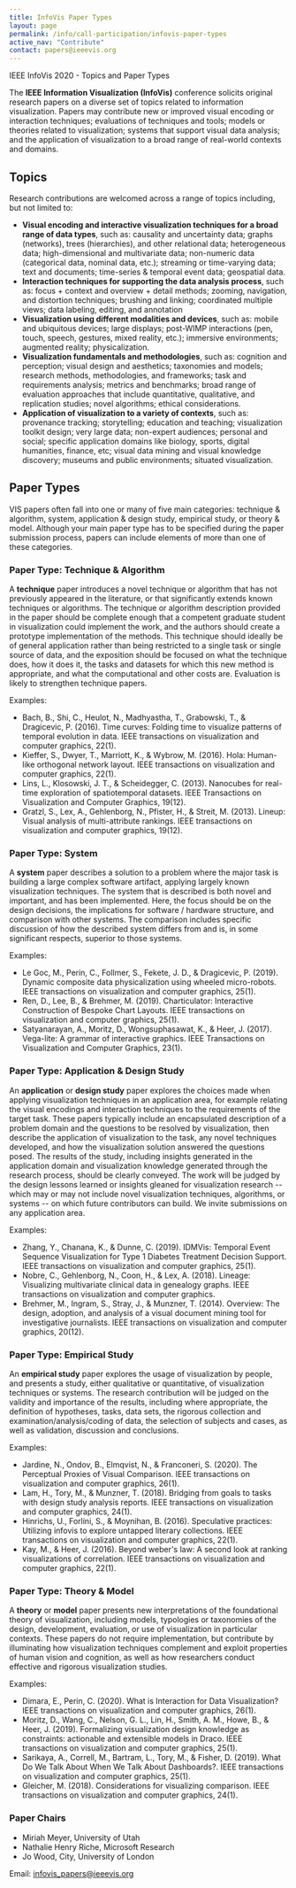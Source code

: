 ```yaml
---
title: InfoVis Paper Types
layout: page
permalink: /info/call-participation/infovis-paper-types
active_nav: "Contribute"
contact: papers@ieeevis.org
---
```


IEEE InfoVis 2020 - Topics and Paper Types

The **IEEE Information Visualization (InfoVis)** conference solicits original research papers on a diverse set of topics related to information visualization. Papers may contribute new or improved visual encoding or interaction techniques; evaluations of techniques and tools; models or theories related to visualization; systems that support visual data analysis; and the application of visualization to a broad range of real-world contexts and domains.

## Topics
Research contributions are welcomed across a range of topics including, but not limited to:

* **Visual encoding and interactive visualization techniques for a broad range of data types**, such as: causality and uncertainty data; graphs (networks), trees (hierarchies), and other relational data; heterogeneous data; high-dimensional and multivariate data; non-numeric data (categorical data, nominal data, etc.); streaming or time-varying data; text and documents; time-series & temporal event data; geospatial data.
* **Interaction techniques for supporting the data analysis process**, such as: focus + context and overview + detail methods; zooming, navigation, and distortion techniques; brushing and linking; coordinated multiple views; data labeling, editing, and annotation
* **Visualization using different modalities and devices**, such as: mobile and ubiquitous devices; large displays; post-WIMP interactions (pen, touch, speech, gestures, mixed reality, etc.); immersive environments; augmented reality; physicalization.
* **Visualization fundamentals and methodologies**, such as: cognition and perception; visual design and aesthetics; taxonomies and models; research methods, methodologies, and frameworks; task and requirements analysis; metrics and benchmarks; broad range of evaluation approaches that include quantitative, qualitative, and replication studies; novel algorithms; ethical considerations. 
* **Application of visualization to a variety of contexts**, such as: provenance tracking; storytelling; education and teaching; visualization toolkit design; very large data; non-expert audiences; personal and social; specific application domains like biology, sports, digital humanities, finance, etc; visual data mining and visual knowledge discovery; museums and public environments; situated visualization.

## Paper Types
VIS papers often fall into one or many of five main categories: technique & algorithm, system, application & design study, empirical study, or theory & model. Although your main paper type has to be specified during the paper submission process, papers can include elements of more than one of these categories.

### Paper Type: Technique & Algorithm
A **technique** paper introduces a novel technique or algorithm that has not previously appeared in the literature, or that significantly extends known techniques or algorithms. The technique or algorithm description provided in the paper should be complete enough that a competent graduate student in visualization could implement the work, and the authors should create a prototype implementation of the methods. This technique should ideally be of general application rather than being restricted to a single task or single source of data, and the exposition should be focused on what the technique does, how it does it, the tasks and datasets for which this new method is appropriate, and what the computational and other costs are. Evaluation is likely to strengthen technique papers.

Examples:
 * Bach, B., Shi, C., Heulot, N., Madhyastha, T., Grabowski, T., & Dragicevic, P. (2016). Time curves: Folding time to visualize patterns of temporal evolution in data. IEEE transactions on visualization and computer graphics, 22(1).
 * Kieffer, S., Dwyer, T., Marriott, K., & Wybrow, M. (2016). Hola: Human-like orthogonal network layout. IEEE transactions on visualization and computer graphics, 22(1). 
 * Lins, L., Klosowski, J. T., & Scheidegger, C. (2013). Nanocubes for real-time exploration of spatiotemporal datasets. IEEE Transactions on Visualization and Computer Graphics, 19(12). 
 * Gratzl, S., Lex, A., Gehlenborg, N., Pfister, H., & Streit, M. (2013). Lineup: Visual analysis of multi-attribute rankings. IEEE transactions on visualization and computer graphics, 19(12). 

### Paper Type: System
A **system** paper describes a solution to a problem where the major task is building a large complex software artifact, applying largely known visualization techniques. The system that is described is both novel and important, and has been implemented. Here, the focus should be on the design decisions, the implications for software / hardware structure, and comparison with other systems. The comparison includes specific discussion of how the described system differs from and is, in some significant respects, superior to those systems.

Examples:
 * Le Goc, M., Perin, C., Follmer, S., Fekete, J. D., & Dragicevic, P. (2019). Dynamic composite data physicalization using wheeled micro-robots. IEEE transactions on visualization and computer graphics, 25(1).
 * Ren, D., Lee, B., & Brehmer, M. (2019). Charticulator: Interactive Construction of Bespoke Chart Layouts. IEEE transactions on visualization and computer graphics, 25(1).
 * Satyanarayan, A., Moritz, D., Wongsuphasawat, K., & Heer, J. (2017). Vega-lite: A grammar of interactive graphics. IEEE Transactions on Visualization and Computer Graphics, 23(1).

### Paper Type: Application & Design Study
An **application** or **design study** paper explores the choices made when applying visualization techniques in an application area, for example relating the visual encodings and interaction techniques to the requirements of the target task. These papers typically include an encapsulated description of a problem domain and the questions to be resolved by visualization, then describe the application of visualization to the task, any novel techniques developed, and how the visualization solution answered the questions posed. The results of the study, including insights generated in the application domain and visualization knowledge generated through the research process, should be clearly conveyed. The work will be judged by the design lessons learned or insights gleaned for visualization research -- which may or may not include novel visualization techniques, algorithms, or systems -- on which future contributors can build. We invite submissions on any application area.

Examples:
 * Zhang, Y., Chanana, K., & Dunne, C. (2019). IDMVis: Temporal Event Sequence Visualization for Type 1 Diabetes Treatment Decision Support. IEEE transactions on visualization and computer graphics, 25(1).
 * Nobre, C., Gehlenborg, N., Coon, H., & Lex, A. (2018). Lineage: Visualizing multivariate clinical data in genealogy graphs. IEEE transactions on visualization and computer graphics.
 * Brehmer, M., Ingram, S., Stray, J., & Munzner, T. (2014). Overview: The design, adoption, and analysis of a visual document mining tool for investigative journalists. IEEE transactions on visualization and computer graphics, 20(12).

### Paper Type: Empirical Study
An **empirical study** paper explores the usage of visualization by people, and presents a study, either qualitative or quantitative, of visualization techniques or systems. The research contribution will be judged on the validity and importance of the results, including where appropriate, the definition of hypotheses, tasks, data sets, the rigorous collection and examination/analysis/coding of data, the selection of subjects and cases, as well as validation, discussion and conclusions. 

Examples:
 * Jardine, N., Ondov, B., Elmqvist, N., & Franconeri, S. (2020). The Perceptual Proxies of Visual Comparison. IEEE transactions on visualization and computer graphics, 26(1).
 * Lam, H., Tory, M., & Munzner, T. (2018). Bridging from goals to tasks with design study analysis reports. IEEE transactions on visualization and computer graphics, 24(1).
 * Hinrichs, U., Forlini, S., & Moynihan, B. (2016). Speculative practices: Utilizing infovis to explore untapped literary collections. IEEE transactions on visualization and computer graphics, 22(1).
 * Kay, M., & Heer, J. (2016). Beyond weber's law: A second look at ranking visualizations of correlation. IEEE transactions on visualization and computer graphics, 22(1).

### Paper Type: Theory & Model
A **theory** or **model** paper presents new interpretations of the foundational theory of visualization, including models, typologies or taxonomies of the design, development, evaluation, or use of visualization in particular contexts. These papers do not require implementation, but contribute by illuminating how visualization techniques complement and exploit properties of human vision and cognition, as well as how researchers conduct effective and rigorous visualization studies.

Examples:
 * Dimara, E., Perin, C. (2020). What is Interaction for Data Visualization? IEEE transactions on visualization and computer graphics, 26(1).
 * Moritz, D., Wang, C., Nelson, G. L., Lin, H., Smith, A. M., Howe, B., & Heer, J. (2019). Formalizing visualization design knowledge as constraints: actionable and extensible models in Draco. IEEE transactions on visualization and computer graphics, 25(1).
 * Sarikaya, A., Correll, M., Bartram, L., Tory, M., & Fisher, D. (2019). What Do We Talk About When We Talk About Dashboards?. IEEE transactions on visualization and computer graphics, 25(1).
 * Gleicher, M. (2018). Considerations for visualizing comparison. IEEE transactions on visualization and computer graphics, 24(1).

### Paper Chairs
 * Miriah Meyer, University of Utah
 * Nathalie Henry Riche, Microsoft Research
 * Jo Wood, City, University of London

Email: infovis_papers@ieeevis.org
